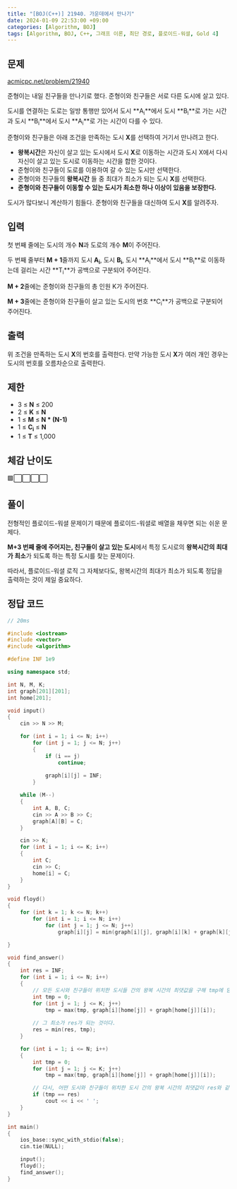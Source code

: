 ```yaml
---
title: "[BOJ(C++)] 21940. 가운데에서 만나기"
date: 2024-01-09 22:53:00 +09:00
categories: [Algorithm, BOJ]
tags: [Algorithm, BOJ, C++, 그래프 이론, 최단 경로, 플로이드-워셜, Gold 4]
---
```

## **문제**
[acmicpc.net/problem/21940](https://www.acmicpc.net/problem/21940)
<br>

준형이는 내일 친구들을 만나기로 했다. 준형이와 친구들은 서로 다른 도시에 살고 있다.

도시를 연결하는 도로는 일방 통행만 있어서 도시 **A<sub>i</sub>**에서 도시 **B<sub>i</sub>**로 가는 시간과 도시 **B<sub>i</sub>**에서 도시 **A<sub>i</sub>**로 가는 시간이 다를 수 있다.

준형이와 친구들은 아래 조건을 만족하는 도시 **X**를 선택하여 거기서 만나려고 한다.

- **왕복시간**은 자신이 살고 있는 도시에서 도시 **X**로 이동하는 시간과 도시 X에서 다시 자신이 살고 있는 도시로 이동하는 시간을 합한 것이다.
- 준형이와 친구들이 도로를 이용하여 갈 수 있는 도시만 선택한다.
- 준형이와 친구들의 **왕복시간** 들 중 최대가 최소가 되는 도시 **X**를 선택한다.
- **준형이와 친구들이 이동할 수 있는 도시가 최소한 하나 이상이 있음을 보장한다.**

도시가 많다보니 계산하기 힘들다. 준형이와 친구들을 대신하여 도시 
**X**를 알려주자.
<br>

## **입력**
첫 번째 줄에는 도시의 개수 **N**과 도로의 개수 **M**이 주어진다.

두 번째 줄부터 **M + 1**줄까지 도시 **A<sub>i</sub>**, 도시 **B<sub>i</sub>**, 도시 **A<sub>i</sub>**에서 도시 **B<sub>i</sub>**로 이동하는데 걸리는 시간 **T<sub>i</sub>**가 공백으로 구분되어 주어진다.

**M + 2**줄에는 준형이와 친구들의 총 인원 K가 주어진다.

**M + 3**줄에는 준형이와 친구들이 살고 있는 도시의 번호 **C<sub>i</sub>**가 공백으로 구분되어 주어진다.
<br>

## **출력**
위 조건을 만족하는 도시 **X**의 번호를 출력한다. 만약 가능한 도시 **X**가 여러 개인 경우는 도시의 번호를 오름차순으로 출력한다.
<br>

## **제한**
- 3 ≤ **N** ≤ 200
- 2 ≤ **K** ≤ **N**
- 1 ≤ **M** ≤ **N * (N-1)**
- 1 ≤ **C<sub>i</sub>** ≤ **N**
- 1 ≤ **T** ≤ 1,000

## **체감 난이도**
🟩⬜⬜⬜⬜
<br>

## **풀이**
전형적인 플로이드-워셜 문제이기 때문에 플로이드-워셜로 배열을 채우면 되는 쉬운 문제다.

**M+3 번째 줄에 주어지는, 친구들이 살고 있는 도시**에서 특정 도시로의 **왕복시간의 최대가 최소**가 되도록 하는 특정 도시를 찾는 문제이다.

따라서, 플로이드-워셜 로직 그 자체보다도, 왕복시간의 최대가 최소가 되도록 정답을 출력하는 것이 제일 중요하다.
<br>

## **정답 코드**
```c++
// 20ms

#include <iostream>
#include <vector>
#include <algorithm>

#define INF 1e9

using namespace std;

int N, M, K;
int graph[201][201];
int home[201];

void input()
{
    cin >> N >> M;

    for (int i = 1; i <= N; i++)
        for (int j = 1; j <= N; j++)
        {
            if (i == j)
                continue;
            
            graph[i][j] = INF;
        }

    while (M--)
    {
        int A, B, C;
        cin >> A >> B >> C;
        graph[A][B] = C;
    }

    cin >> K;
    for (int i = 1; i <= K; i++)
    {
        int C;
        cin >> C;
        home[i] = C;
    }
}

void floyd()
{
    for (int k = 1; k <= N; k++)
        for (int i = 1; i <= N; i++)
            for (int j = 1; j <= N; j++)
                graph[i][j] = min(graph[i][j], graph[i][k] + graph[k][j]);

}

void find_answer()
{
    int res = INF;
    for (int i = 1; i <= N; i++)
    {
        // 모든 도시와 친구들이 위치한 도시들 간의 왕복 시간의 최댓값을 구해 tmp에 담는다.
        int tmp = 0;
        for (int j = 1; j <= K; j++)
            tmp = max(tmp, graph[i][home[j]] + graph[home[j]][i]);
        
        // 그 최소가 res가 되는 것이다.
        res = min(res, tmp);
    }

    for (int i = 1; i <= N; i++)
    {
        int tmp = 0;
        for (int j = 1; j <= K; j++)
            tmp = max(tmp, graph[i][home[j]] + graph[home[j]][i]);

        // 다시, 어떤 도시와 친구들이 위치한 도시 간의 왕복 시간의 최댓값이 res와 같으면 그 도시를 출력한다.
        if (tmp == res)
            cout << i << ' ';
    }
}

int main()
{
    ios_base::sync_with_stdio(false);
    cin.tie(NULL);

    input();
    floyd();
    find_answer();
}
```
